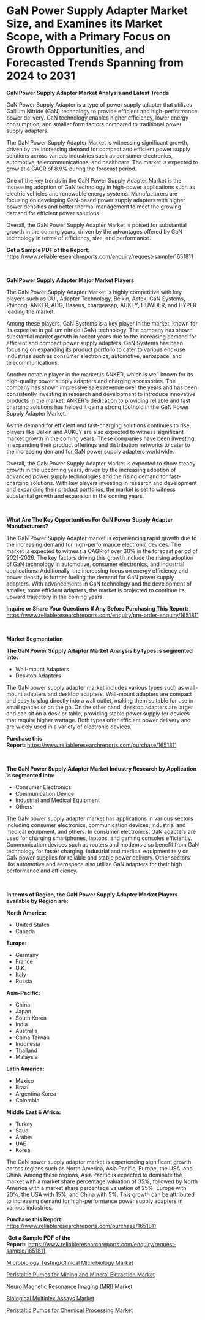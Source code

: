 <p><h1>GaN Power Supply Adapter Market Size, and Examines its Market Scope, with a Primary Focus on Growth Opportunities, and Forecasted Trends Spanning from 2024 to 2031</h1></p><p><strong>GaN Power Supply Adapter Market Analysis and Latest Trends</strong></p>
<p><p>GaN Power Supply Adapter is a type of power supply adapter that utilizes Gallium Nitride (GaN) technology to provide efficient and high-performance power delivery. GaN technology enables higher efficiency, lower energy consumption, and smaller form factors compared to traditional power supply adapters.</p><p>The GaN Power Supply Adapter Market is witnessing significant growth, driven by the increasing demand for compact and efficient power supply solutions across various industries such as consumer electronics, automotive, telecommunications, and healthcare. The market is expected to grow at a CAGR of 8.9% during the forecast period.</p><p>One of the key trends in the GaN Power Supply Adapter Market is the increasing adoption of GaN technology in high-power applications such as electric vehicles and renewable energy systems. Manufacturers are focusing on developing GaN-based power supply adapters with higher power densities and better thermal management to meet the growing demand for efficient power solutions.</p><p>Overall, the GaN Power Supply Adapter Market is poised for substantial growth in the coming years, driven by the advantages offered by GaN technology in terms of efficiency, size, and performance.</p></p>
<p><strong>Get a Sample PDF of the Report:&nbsp;</strong> <a href="https://www.reliableresearchreports.com/enquiry/request-sample/1651811">https://www.reliableresearchreports.com/enquiry/request-sample/1651811</a></p>
<p>&nbsp;</p>
<p><strong>GaN Power Supply Adapter Major Market Players</strong></p>
<p><p>The GaN Power Supply Adapter Market is highly competitive with key players such as CUI, Adapter Technology, Belkin, Astek, GaN Systems, Phihong, ANKER, ADG, Baseus, chargeasap, AUKEY, HUWDER, and HYPER leading the market. </p><p>Among these players, GaN Systems is a key player in the market, known for its expertise in gallium nitride (GaN) technology. The company has shown substantial market growth in recent years due to the increasing demand for efficient and compact power supply adapters. GaN Systems has been focusing on expanding its product portfolio to cater to various end-use industries such as consumer electronics, automotive, aerospace, and telecommunications. </p><p>Another notable player in the market is ANKER, which is well known for its high-quality power supply adapters and charging accessories. The company has shown impressive sales revenue over the years and has been consistently investing in research and development to introduce innovative products in the market. ANKER's dedication to providing reliable and fast charging solutions has helped it gain a strong foothold in the GaN Power Supply Adapter Market.</p><p>As the demand for efficient and fast-charging solutions continues to rise, players like Belkin and AUKEY are also expected to witness significant market growth in the coming years. These companies have been investing in expanding their product offerings and distribution networks to cater to the increasing demand for GaN power supply adapters worldwide.</p><p>Overall, the GaN Power Supply Adapter Market is expected to show steady growth in the upcoming years, driven by the increasing adoption of advanced power supply technologies and the rising demand for fast-charging solutions. With key players investing in research and development and expanding their product portfolios, the market is set to witness substantial growth and expansion in the coming years.</p></p>
<p>&nbsp;</p>
<p><strong>What Are The Key Opportunities For GaN Power Supply Adapter Manufacturers?</strong></p>
<p><p>The GaN Power Supply Adapter market is experiencing rapid growth due to the increasing demand for high-performance electronic devices. The market is expected to witness a CAGR of over 30% in the forecast period of 2021-2026. The key factors driving this growth include the rising adoption of GaN technology in automotive, consumer electronics, and industrial applications. Additionally, the increasing focus on energy efficiency and power density is further fueling the demand for GaN power supply adapters. With advancements in GaN technology and the development of smaller, more efficient adapters, the market is projected to continue its upward trajectory in the coming years.</p></p>
<p><strong>Inquire or Share Your Questions If Any Before Purchasing This Report:</strong> <a href="https://www.reliableresearchreports.com/enquiry/pre-order-enquiry/1651811">https://www.reliableresearchreports.com/enquiry/pre-order-enquiry/1651811</a></p>
<p>&nbsp;</p>
<p><strong>Market Segmentation</strong></p>
<p><strong>The GaN Power Supply Adapter Market Analysis by types is segmented into:</strong></p>
<p><ul><li>Wall-mount Adapters</li><li>Desktop Adapters</li></ul></p>
<p><p>The GaN power supply adapter market includes various types such as wall-mount adapters and desktop adapters. Wall-mount adapters are compact and easy to plug directly into a wall outlet, making them suitable for use in small spaces or on the go. On the other hand, desktop adapters are larger and can sit on a desk or table, providing stable power supply for devices that require higher wattage. Both types offer efficient power delivery and are widely used in a variety of electronic devices.</p></p>
<p><strong>Purchase this Report:&nbsp;</strong><a href="https://www.reliableresearchreports.com/purchase/1651811">https://www.reliableresearchreports.com/purchase/1651811</a></p>
<p>&nbsp;</p>
<p><strong>The GaN Power Supply Adapter Market Industry Research by Application is segmented into:</strong></p>
<p><ul><li>Consumer Electronics</li><li>Communication Device</li><li>Industrial and Medical Equipment</li><li>Others</li></ul></p>
<p><p>The GaN power supply adapter market has applications in various sectors including consumer electronics, communication devices, industrial and medical equipment, and others. In consumer electronics, GaN adapters are used for charging smartphones, laptops, and gaming consoles efficiently. Communication devices such as routers and modems also benefit from GaN technology for faster charging. Industrial and medical equipment rely on GaN power supplies for reliable and stable power delivery. Other sectors like automotive and aerospace also utilize GaN adapters for their high performance and efficiency.</p></p>
<p>&nbsp;</p>
<p><strong>In terms of Region, the GaN Power Supply Adapter Market Players available by Region are:</strong></p>
<p>
    <p> <strong> North America: </strong>
        <ul>
            <li>United States</li>
            <li>Canada</li>
        </ul>
        </p> 
    <p> <strong> Europe: </strong>
        <ul>
            <li>Germany</li>
            <li>France</li>
            <li>U.K.</li>
            <li>Italy</li>
            <li>Russia</li>
        </ul>
        </p> 
    <p> <strong> Asia-Pacific: </strong>
        <ul>
            <li>China</li>
            <li>Japan</li>
            <li>South Korea</li>
            <li>India</li>
            <li>Australia</li>
            <li>China Taiwan</li>
            <li>Indonesia</li>
            <li>Thailand</li>
            <li>Malaysia</li>
        </ul>
        </p> 
    <p> <strong> Latin America: </strong>
        <ul>
            <li>Mexico</li>
            <li>Brazil</li>
            <li>Argentina Korea</li>
            <li>Colombia</li>
        </ul>
        </p> 
    <p> <strong> Middle East & Africa: </strong>
        <ul>
            <li>Turkey</li>
            <li>Saudi</li>
            <li>Arabia</li>
            <li>UAE</li>
            <li>Korea</li>
        </ul>
    </p>
    </p>
<p><p>The GaN power supply adapter market is experiencing significant growth across regions such as North America, Asia Pacific, Europe, the USA, and China. Among these regions, Asia Pacific is expected to dominate the market with a market share percentage valuation of 35%, followed by North America with a market share percentage valuation of 25%, Europe with 20%, the USA with 15%, and China with 5%. This growth can be attributed to increasing demand for high-performance power supply adapters in various industries.</p></p>
<p><strong>Purchase this Report: </strong><a href="https://www.reliableresearchreports.com/purchase/1651811">https://www.reliableresearchreports.com/purchase/1651811</a></p>
<p>&nbsp;<strong>Get a Sample PDF of the Report:&nbsp;&nbsp;</strong><a href="https://www.reliableresearchreports.com/enquiry/request-sample/1651811">https://www.reliableresearchreports.com/enquiry/request-sample/1651811</a></p>
<p><strong></strong></p>
<p><p><a href="https://medium.com/@arnisaleka1951/microbiology-testing-clinical-microbiology-market-insights-into-market-cagr-market-trends-and-3329d6082667">Microbiology Testing/Clinical Microbiology Market</a></p><p><a href="https://github.com/dimitrishawkinswaynenp91rgz/Market-Research-Report-List-1/blob/main/peristaltic-pumps-for-mining-and-mineral-extraction-market.md">Peristaltic Pumps for Mining and Mineral Extraction Market</a></p><p><a href="https://medium.com/@reganklocko456458/neuro-magnetic-resonance-imaging-mri-market-size-and-market-trends-complete-industry-overview-894dfda36649">Neuro Magnetic Resonance Imaging (MRI) Market</a></p><p><a href="https://medium.com/@arnisaleka1951/biological-multiplex-assays-market-trends-and-market-analysis-forecasted-for-period-2024-2031-24eb0ce4f0cb">Biological Multiplex Assays Market</a></p><p><a href="https://github.com/changoleonlaverguenzanoexiste/Market-Research-Report-List-1/blob/main/peristaltic-pumps-for-chemical-processing-market.md">Peristaltic Pumps for Chemical Processing Market</a></p></p>